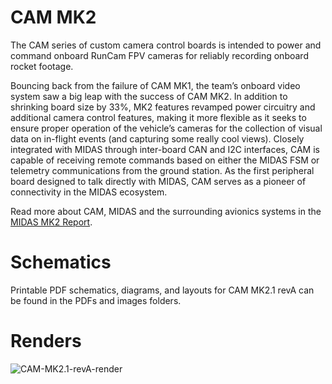 # CAM MK2

The CAM series of custom camera control boards is intended to power and command onboard RunCam FPV cameras for reliably recording onboard rocket footage.

Bouncing back from the failure of CAM MK1, the team’s onboard video system saw a big leap with the success of CAM MK2. In addition to shrinking board size by 33%, MK2 features revamped power circuitry and additional camera control features, making it more flexible as it seeks to ensure proper operation of the vehicle’s cameras for the collection of visual data on in-flight events (and capturing some really cool views). Closely integrated with MIDAS through inter-board CAN and I2C interfaces, CAM is capable of receiving remote commands based on either the MIDAS FSM or telemetry communications from the ground station. As the first peripheral board designed to talk directly with MIDAS, CAM serves as a pioneer of connectivity in the MIDAS ecosystem.

Read more about CAM, MIDAS and the surrounding avionics systems in the [MIDAS MK2 Report](https://uofi.box.com/s/k0ad6ryhxbzwpdwt33lxyxuxpivv3qhj).

# Schematics

Printable PDF schematics, diagrams, and layouts for CAM MK2.1 revA can be found in the PDFs and images folders.

# Renders

![CAM-MK2.1-revA-render](/boards/CAM-MK2/images/CAM-MK2.1.png)